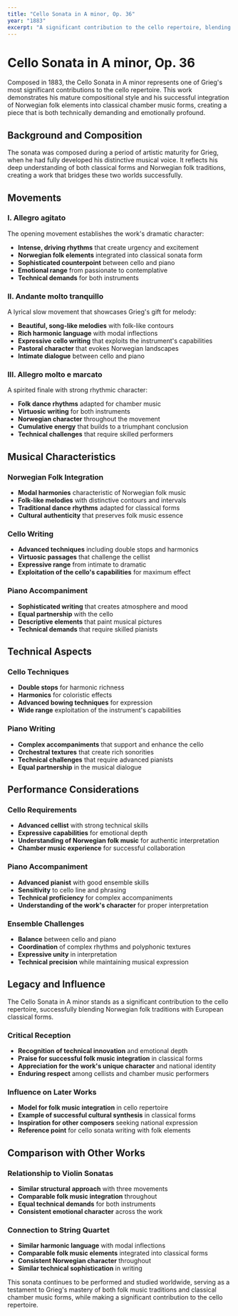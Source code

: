 ```yaml
---
title: "Cello Sonata in A minor, Op. 36"
year: "1883"
excerpt: "A significant contribution to the cello repertoire, blending lyrical melodies with Norwegian folk influences."
---
```


# Cello Sonata in A minor, Op. 36

Composed in 1883, the Cello Sonata in A minor represents one of Grieg's most significant contributions to the cello repertoire. This work demonstrates his mature compositional style and his successful integration of Norwegian folk elements into classical chamber music forms, creating a piece that is both technically demanding and emotionally profound.

## Background and Composition

The sonata was composed during a period of artistic maturity for Grieg, when he had fully developed his distinctive musical voice. It reflects his deep understanding of both classical forms and Norwegian folk traditions, creating a work that bridges these two worlds successfully.

## Movements

### I. Allegro agitato
The opening movement establishes the work's dramatic character:
- **Intense, driving rhythms** that create urgency and excitement
- **Norwegian folk elements** integrated into classical sonata form
- **Sophisticated counterpoint** between cello and piano
- **Emotional range** from passionate to contemplative
- **Technical demands** for both instruments

### II. Andante molto tranquillo
A lyrical slow movement that showcases Grieg's gift for melody:
- **Beautiful, song-like melodies** with folk-like contours
- **Rich harmonic language** with modal inflections
- **Expressive cello writing** that exploits the instrument's capabilities
- **Pastoral character** that evokes Norwegian landscapes
- **Intimate dialogue** between cello and piano

### III. Allegro molto e marcato
A spirited finale with strong rhythmic character:
- **Folk dance rhythms** adapted for chamber music
- **Virtuosic writing** for both instruments
- **Norwegian character** throughout the movement
- **Cumulative energy** that builds to a triumphant conclusion
- **Technical challenges** that require skilled performers

## Musical Characteristics

### Norwegian Folk Integration
- **Modal harmonies** characteristic of Norwegian folk music
- **Folk-like melodies** with distinctive contours and intervals
- **Traditional dance rhythms** adapted for classical forms
- **Cultural authenticity** that preserves folk music essence

### Cello Writing
- **Advanced techniques** including double stops and harmonics
- **Virtuosic passages** that challenge the cellist
- **Expressive range** from intimate to dramatic
- **Exploitation of the cello's capabilities** for maximum effect

### Piano Accompaniment
- **Sophisticated writing** that creates atmosphere and mood
- **Equal partnership** with the cello
- **Descriptive elements** that paint musical pictures
- **Technical demands** that require skilled pianists

## Technical Aspects

### Cello Techniques
- **Double stops** for harmonic richness
- **Harmonics** for coloristic effects
- **Advanced bowing techniques** for expression
- **Wide range** exploitation of the instrument's capabilities

### Piano Writing
- **Complex accompaniments** that support and enhance the cello
- **Orchestral textures** that create rich sonorities
- **Technical challenges** that require advanced pianists
- **Equal partnership** in the musical dialogue

## Performance Considerations

### Cello Requirements
- **Advanced cellist** with strong technical skills
- **Expressive capabilities** for emotional depth
- **Understanding of Norwegian folk music** for authentic interpretation
- **Chamber music experience** for successful collaboration

### Piano Accompaniment
- **Advanced pianist** with good ensemble skills
- **Sensitivity** to cello line and phrasing
- **Technical proficiency** for complex accompaniments
- **Understanding of the work's character** for proper interpretation

### Ensemble Challenges
- **Balance** between cello and piano
- **Coordination** of complex rhythms and polyphonic textures
- **Expressive unity** in interpretation
- **Technical precision** while maintaining musical expression

## Legacy and Influence

The Cello Sonata in A minor stands as a significant contribution to the cello repertoire, successfully blending Norwegian folk traditions with European classical forms.

### Critical Reception
- **Recognition of technical innovation** and emotional depth
- **Praise for successful folk music integration** in classical forms
- **Appreciation for the work's unique character** and national identity
- **Enduring respect** among cellists and chamber music performers

### Influence on Later Works
- **Model for folk music integration** in cello repertoire
- **Example of successful cultural synthesis** in classical forms
- **Inspiration for other composers** seeking national expression
- **Reference point** for cello sonata writing with folk elements

## Comparison with Other Works

### Relationship to Violin Sonatas
- **Similar structural approach** with three movements
- **Comparable folk music integration** throughout
- **Equal technical demands** for both instruments
- **Consistent emotional character** across the work

### Connection to String Quartet
- **Similar harmonic language** with modal inflections
- **Comparable folk music elements** integrated into classical forms
- **Consistent Norwegian character** throughout
- **Similar technical sophistication** in writing

This sonata continues to be performed and studied worldwide, serving as a testament to Grieg's mastery of both folk music traditions and classical chamber music forms, while making a significant contribution to the cello repertoire.
